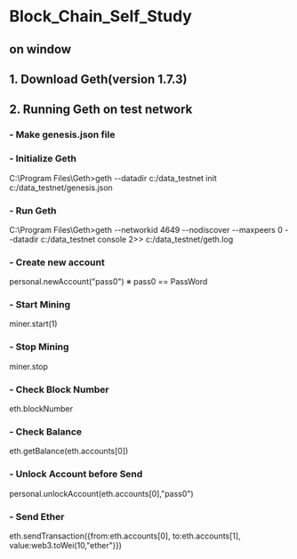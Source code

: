 # Block_Chain_Self_Study
on window
-----------------

## 1. Download Geth(version 1.7.3)

## 2. Running Geth on test network
### - Make genesis.json file
### - Initialize Geth
C:\Program Files\Geth>geth --datadir c:/data_testnet init c:/data_testnet/genesis.json
### - Run Geth
C:\Program Files\Geth>geth --networkid 4649 --nodiscover --maxpeers 0 --datadir c:/data_testnet console 2>> c:/data_testnet/geth.log
### - Create new account
personal.newAccount("pass0")
※ pass0 == PassWord
### - Start Mining
miner.start(1)
### - Stop Mining
miner.stop
### - Check Block Number
eth.blockNumber
### - Check Balance
eth.getBalance(eth.accounts[0])
### - Unlock Account before Send
personal.unlockAccount(eth.accounts[0],"pass0")
### - Send Ether
eth.sendTransaction({from:eth.accounts[0], to:eth.accounts[1], value:web3.toWei(10,"ether")})
